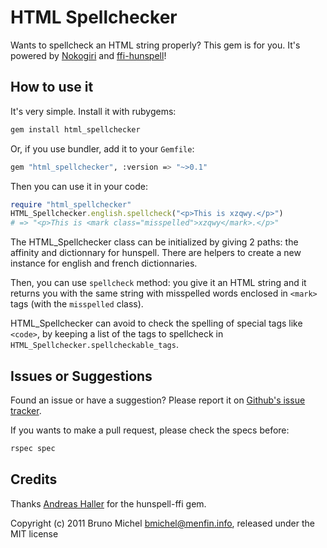 HTML Spellchecker
=================

Wants to spellcheck an HTML string properly? This gem is for you.
It's powered by [Nokogiri](http://nokogiri.org/) and
[ffi-hunspell](https://github.com/postmodern/ffi-hunspell)!


How to use it
-------------

It's very simple. Install it with rubygems:
```sh
gem install html_spellchecker
```
Or, if you use bundler, add it to your `Gemfile`:
```sh
gem "html_spellchecker", :version => "~>0.1"
```
Then you can use it in your code:
```rb
require "html_spellchecker"
HTML_Spellchecker.english.spellcheck("<p>This is xzqwy.</p>")
# => "<p>This is <mark class="misspelled">xzqwy</mark>.</p>"
```
The HTML_Spellchecker class can be initialized by giving 2 paths:
the affinity and dictionnary for hunspell. There are helpers to
create a new instance for english and french dictionnaries.

Then, you can use `spellcheck` method: you give it an HTML string
and it returns you with the same string with misspelled words
enclosed in `<mark>` tags (with the `misspelled` class).

HTML_Spellchecker can avoid to check the spelling of special tags
like `<code>`, by keeping a list of the tags to spellcheck in
`HTML_Spellchecker.spellcheckable_tags`.


Issues or Suggestions
---------------------

Found an issue or have a suggestion? Please report it on
[Github's issue tracker](http://github.com/nono/HTML-Spellchecker/issues).

If you wants to make a pull request, please check the specs before:
```sh
rspec spec
```

Credits
-------

Thanks [Andreas Haller](https://github.com/ahaller) for the hunspell-ffi gem.

Copyright (c) 2011 Bruno Michel <bmichel@menfin.info>, released under the MIT license

